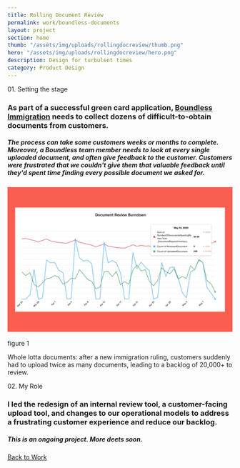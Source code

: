 ```yaml
---
title: Rolling Document Review
permalink: work/boundless-documents
layout: project
section: home
thumb: "/assets/img/uploads/rollingdocreview/thumb.png"
hero: "/assets/img/uploads/rollingdocreview/hero.png"
description: Design for turbulent times
category: Product Design
---
```


<p class="subhead">01. Setting the stage</p>

### As part of a successful green card application, [Boundless Immigration](https://www.boundless.com/) needs to collect dozens of difficult-to-obtain documents from customers.
##### The process can take some customers weeks or months to complete. Moreover, a Boundless team member needs to look at every single uploaded document, and often give feedback to the customer. Customers were frustrated that we couldn't give them that valuable feedback until they'd spent time finding every possible document we asked for.

<div class="full-width-section">
  <div class="img-caption">
    <img src="/assets/img/uploads/rollingdocreview/burndown.png">
    <div>
      <p class="subhead">figure 1</p>
      <p>Whole lotta documents: after a new immigration ruling, customers suddenly had to upload twice as many documents, leading to a backlog of 20,000+ to review.</p>
    </div>
  </div>
</div>

<p class="subhead">02. My Role</p>

### I led the redesign of an internal review tool, a customer-facing upload tool, and changes to our operational models to address a frustrating customer experience and reduce our backlog.

##### This is an ongoing project. More deets soon.


<a href="/">Back to Work</a>
